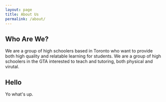 ```yaml
---
layout: page
title: About Us
permalink: /about/
---
```


## Who Are We?

We are a group of high schoolers based in Toronto who want to provide both high quality and relatable learning for students. We are a group of high schoolers in the GTA interested to teach and tutoring, both physical and virutal.

## Hello

Yo what's up.
